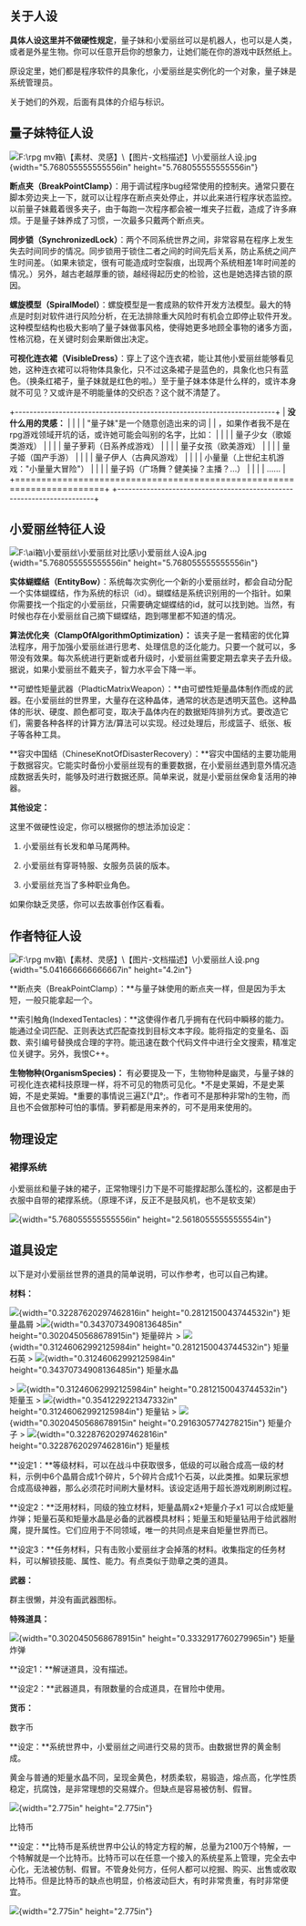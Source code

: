 ## 关于人设

**具体人设这里并不做硬性规定**，量子妹和小爱丽丝可以是机器人，也可以是人类，或者是外星生物。你可以任意开启你的想象力，让她们能在你的游戏中跃然纸上。

原设定里，她们都是程序软件的具象化，小爱丽丝是实例化的一个对象，量子妹是系统管理员。

关于她们的外观，后面有具体的介绍与标识。

## 量子妹特征人设

![F:\\rpg
mv箱\\【素材、灵感】\\【图片-文档描述】\\小爱丽丝人设.jpg](media/image1.jpeg){width="5.768055555555556in"
height="5.768055555555556in"}

**断点夹（BreakPointClamp）**：用于调试程序bug经常使用的控制夹。通常只要在脚本旁边夹上一下，就可以让程序在断点夹处停止，并以此来进行程序状态监控。以前量子妹戴着很多夹子，由于每跑一次程序都会被一堆夹子拦截，造成了许多麻烦。于是量子妹养成了习惯，一次最多只戴两个断点夹。

**同步锁（SynchronizedLock）**：两个不同系统世界之间，非常容易在程序上发生失去时间同步的情况。同步锁用于锁住二者之间的时间先后关系，防止系统之间产生时间差。（如果未锁定，很有可能造成时空裂痕，出现两个系统相差1年时间差的情况。）另外，越古老越厚重的锁，越经得起历史的检验，这也是她选择古锁的原因。

**螺旋模型（SpiralModel）**：螺旋模型是一套成熟的软件开发方法模型。最大的特点是时刻对软件进行风险分析，在无法排除重大风险时有机会立即停止软件开发。这种模型结构也极大影响了量子妹做事风格，使得她更多地顾全事物的诸多方面，性格沉稳，在关键时刻会果断做出决定。

**可视化连衣裙（VisibleDress）**：穿上了这个连衣裙，能让其他小爱丽丝能够看见她，这种连衣裙可以将物体具象化，只不过这条裙子是蓝色的，具象化也只有蓝色。（换条红裙子，量子妹就是红色的啦。）至于量子妹本体是什么样的，或许本身就不可见？又或许是不明能量体的交织态？这个就不清楚了。

+-----------------------------------------------------------------------+
| **没什么用的灵感：**                                                  |
|                                                                       |
| "量子妹"是一个随意创造出来的词                                        |
| ，如果作者我不是在rpg游戏领域开坑的话，或许她可能会叫别的名字，比如： |
|                                                                       |
| 量子少女（歌姬类游戏）                                                |
|                                                                       |
| 量子萝莉（日系养成游戏）                                              |
|                                                                       |
| 量子女孩（欧美游戏）                                                  |
|                                                                       |
| 量子姬（国产手游）                                                    |
|                                                                       |
| 量子伊人（古典风游戏）                                                |
|                                                                       |
| 小量量（上世纪主机游戏："小量量大冒险"）                              |
|                                                                       |
| 量子妈（广场舞？健美操？主播？...）                                   |
|                                                                       |
| ......                                                                |
+=======================================================================+
+-----------------------------------------------------------------------+

## 小爱丽丝特征人设

![F:\\ai箱\\小爱丽丝\\小爱丽丝对比感\\小爱丽丝人设A.jpg](media/image2.jpeg){width="5.768055555555556in"
height="5.768055555555556in"}

**实体蝴蝶结（EntityBow）**：系统每次实例化一个新的小爱丽丝时，都会自动分配一个实体蝴蝶结，作为系统的标识（id）。蝴蝶结是系统识别用的一个指针。如果你需要找一个指定的小爱丽丝，只需要确定蝴蝶结的id，就可以找到她。当然，有时候也存在小爱丽丝自己摘下蝴蝶结，跑到哪里都不知道的情况。

**算法优化夹（ClampOfAlgorithmOptimization）：**
该夹子是一套精密的优化算法程序，用于加强小爱丽丝进行思考、处理信息的泛化能力。只要一个就可以，多带没有效果。每次系统进行更新或者升级时，小爱丽丝需要定期去拿夹子去升级。据说，如果小爱丽丝不戴夹子，智力水平会下降一半。

**可塑性矩量武器（PladticMatrixWeapon）：**由可塑性矩量晶体制作而成的武器。在小爱丽丝的世界里，大量存在这种晶体，通常的状态是透明天蓝色。这种晶体的形状、硬度、颜色都可变，取决于晶体内在的数据矩阵排列方式。要改造它们，需要各种各样的计算方法/算法可以实现。经过处理后，形成篮子、纸张、板子等各种工具。

**容灾中国结（ChineseKnotOfDisasterRecovery）：**容灾中国结的主要功能用于数据容灾。它能实时备份小爱丽丝现有的重要数据，在小爱丽丝遇到意外情况造成数据丢失时，能够及时进行数据还原。简单来说，就是小爱丽丝保命复活用的神器。

**其他设定：**

这里不做硬性设定，你可以根据你的想法添加设定：

1.  小爱丽丝有长发和单马尾两种。

2.  小爱丽丝有穿哥特服、女服务员装的版本。

3.  小爱丽丝充当了多种职业角色。

如果你缺乏灵感，你可以去故事创作区看看。

## 作者特征人设

![F:\\rpg
mv箱\\【素材、灵感】\\【图片-文档描述】\\小爱丽丝人设.png](media/image3.png){width="5.041666666666667in"
height="4.2in"}

**断点夹（BreakPointClamp）：**与量子妹使用的断点夹一样，但是因为手太短，一般只能拿起一个。

**索引触角(IndexedTentacles)：**这使得作者几乎拥有在代码中瞬移的能力。能通过全词匹配、正则表达式匹配查找到目标文本字段。能将指定的变量名、函数、索引编号替换成合理的字符。能迅速在数个代码文件中进行全文搜索，精准定位关键字。另外，我恨C++。

**生物物种(OrganismSpecies)：**
有必要提及一下，生物物种是幽灵，与量子妹的可视化连衣裙科技原理一样，将不可见的物质可见化。*不是史莱姆，不是史莱姆，不是史莱姆。*重要的事情说三遍Σ(°Д°;。作者可不是那种非常h的生物，而且也不会做那种可怕的事情。萝莉都是用来养的，可不是用来使用的。

## 物理设定

### 裙撑系统

小爱丽丝和量子妹的裙子，正常物理引力下是不可能撑起那么蓬松的，这都是由于衣服中自带的裙撑系统。（原理不详，反正不是鼓风机，也不是软支架）

![](media/image4.png){width="5.768055555555556in"
height="2.5618055555555554in"}

## 道具设定

以下是对小爱丽丝世界的道具的简单说明，可以作参考，也可以自己构建。

**材料：**

![](media/image5.png){width="0.32287620297462816in"
height="0.2812150043744532in"} 矩量晶屑
\>![](media/image6.png){width="0.34370734908136485in"
height="0.3020450568678915in"} 矩量碎片 \>
![](media/image7.png){width="0.31246062992125984in"
height="0.2812150043744532in"} 矩量石英 \>
![](media/image8.png){width="0.31246062992125984in"
height="0.34370734908136485in"} 矩量水晶

\> ![](media/image9.png){width="0.31246062992125984in"
height="0.2812150043744532in"} 矩量玉 \>
![](media/image10.png){width="0.3541229221347332in"
height="0.31246062992125984in"} 矩量钻 \>
![](media/image11.png){width="0.3020450568678915in"
height="0.2916305774278215in"} 矩量介子 \>
![](media/image12.png){width="0.32287620297462816in"
height="0.32287620297462816in"} 矩量核

**设定1：**等级材料，可以在战斗中获取很多，低级的可以融合成高一级的材料，示例中6个晶屑合成1个碎片，5个碎片合成1个石英，以此类推。如果玩家想合成高级神器，那么必须花时间刷大量材料。该设定适用于超长游戏刷刷刷过程。

**设定2：**泛用材料，同级的独立材料，矩量晶屑x2+矩量介子x1
可以合成矩量炸弹；矩量石英和矩量水晶是必备的武器模具材料；矩量玉和矩量钻用于给武器附魔，提升属性。它们应用于不同领域，唯一的共同点是来自矩量世界而已。

**设定3：**任务材料，只有击败小爱丽丝才会掉落的材料。收集指定的任务材料，可以解锁技能、属性、能力。有点类似于勋章之类的道具。

**武器：**

群主很懒，并没有画武器图标。

**特殊道具：**

![](media/image13.png){width="0.3020450568678915in"
height="0.3332917760279965in"} 矩量炸弹

**设定1：**解谜道具，没有描述。

**设定2：**武器道具，有限数量的合成道具，在冒险中使用。

**货币：**

数字币

**设定：**系统世界中，小爱丽丝之间进行交易的货币。由数据世界的黄金制成。

黄金与普通的矩量水晶不同，呈现金黄色，材质柔软，易锻造，熔点高，化学性质稳定，抗腐蚀，是非常理想的交易媒介。但缺点是容易被仿制、假冒。

![](media/image14.png){width="2.775in" height="2.775in"}

比特币

**设定：**比特币是系统世界中公认的特定方程的解，总量为2100万个特解，一个特解就是一个比特币。比特币可以在任意一个接入的系统星系上管理，完全去中心化，无法被仿制、假冒。不管身处何方，任何人都可以挖掘、购买、出售或收取比特币。但是比特币的缺点也明显，价格波动巨大，有时非常贵重，有时非常便宜。

![](media/image15.png){width="2.775in" height="2.775in"}
